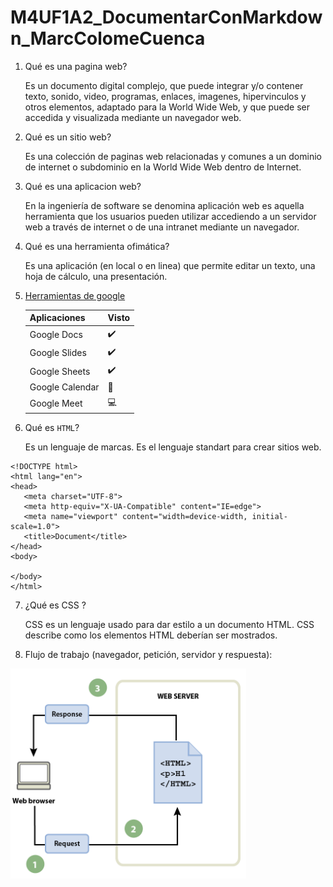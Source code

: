 # M4UF1A2_DocumentarConMarkdown_MarcColomeCuenca

1. Qué es una pagina web?

   Es un documento digital complejo, que puede integrar y/o contener texto, sonido, video, programas, enlaces, imagenes, hipervinculos y otros elementos, adaptado para la World Wide Web, y que puede ser accedida y visualizada mediante un navegador web.

2. Qué es un sitio web?

   Es una colección de paginas web relacionadas y comunes a un dominio de internet o subdominio en la World Wide Web dentro de Internet.

3. Qué es una aplicacion web? 

   En la ingeniería de software se denomina aplicación web es aquella herramienta que los usuarios pueden utilizar accediendo a un servidor web a través de internet o de una intranet mediante un navegador.


4. Qué es una herramienta ofimática?

   Es una aplicación (en local o en linea) que permite editar un texto, una hoja de cálculo, una presentación.
   
5. [Herramientas de google](https://www.google.com/intl/es-419/chrome/browser-tools)

   | Aplicaciones | Visto |
   | - | - |
   | Google Docs | ✔️ |
   | Google Slides | ✔️ |
   | Google Sheets | ✔️ |
   | Google Calendar | 📆 |
   | Google Meet | 💻 |
   
6. Qué es ``HTML``?

   Es un lenguaje de marcas. Es el lenguaje standart para crear sitios web.
   
```
<!DOCTYPE html>
<html lang="en">
<head>
   <meta charset="UTF-8">
   <meta http-equiv="X-UA-Compatible" content="IE=edge">
   <meta name="viewport" content="width=device-width, initial-scale=1.0">
   <title>Document</title>
</head>
<body>

</body>
</html>
```
7. ¿Qué es CSS ?

   CSS es un lenguaje usado para dar estilo a un documento HTML. CSS describe como los
elementos HTML deberían ser mostrados.

8. Flujo de trabajo (navegador, petición, servidor y respuesta):

![Flujo_de_trabajo](https://github.com/Marcolo24/M4UF1A2_DocumentarConMarkdown_MarcColomeCuenca/blob/main/captura1.PNG)
